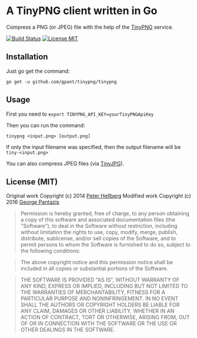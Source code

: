 # A TinyPNG client written in Go

Compress a PNG (or JPEG) file with the help of the [TinyPNG](https://tinypng.com/) service.

[![Build Status](https://travis-ci.org/peterhellberg/tinypng.svg?branch=master)](https://travis-ci.org/peterhellberg/tinypng)
[![License MIT](https://img.shields.io/badge/license-MIT-lightgrey.svg?style=flat)](https://github.com/peterhellberg/tinypng#license-mit)

## Installation

Just go get the command:

    go get -u github.com/gpant/tinypng/tinypng

## Usage

First you need to `export TINYPNG_API_KEY=yourTinyPNGApiKey`

Then you can run the command:

    tinypng <input.png> [output.png]

If only the input filename was specified, then the
output filename will be `tiny-<input.png>`

You can also compress JPEG files (via [TinyJPG](https://tinyjpg.com/)).

## License (MIT)

Original work Copyright (c) 2014 [Peter Hellberg](http://c7.se/)
Modified work Copyright (c) 2016 [George Pantazis](https://eservices-greece.com)

> Permission is hereby granted, free of charge, to any person obtaining
> a copy of this software and associated documentation files (the
> "Software"), to deal in the Software without restriction, including
> without limitation the rights to use, copy, modify, merge, publish,
> distribute, sublicense, and/or sell copies of the Software, and to
> permit persons to whom the Software is furnished to do so, subject to
> the following conditions:

> The above copyright notice and this permission notice shall be
> included in all copies or substantial portions of the Software.

> THE SOFTWARE IS PROVIDED "AS IS", WITHOUT WARRANTY OF ANY KIND,
> EXPRESS OR IMPLIED, INCLUDING BUT NOT LIMITED TO THE WARRANTIES OF
> MERCHANTABILITY, FITNESS FOR A PARTICULAR PURPOSE AND
> NONINFRINGEMENT. IN NO EVENT SHALL THE AUTHORS OR COPYRIGHT HOLDERS BE
> LIABLE FOR ANY CLAIM, DAMAGES OR OTHER LIABILITY, WHETHER IN AN ACTION
> OF CONTRACT, TORT OR OTHERWISE, ARISING FROM, OUT OF OR IN CONNECTION
> WITH THE SOFTWARE OR THE USE OR OTHER DEALINGS IN THE SOFTWARE.
